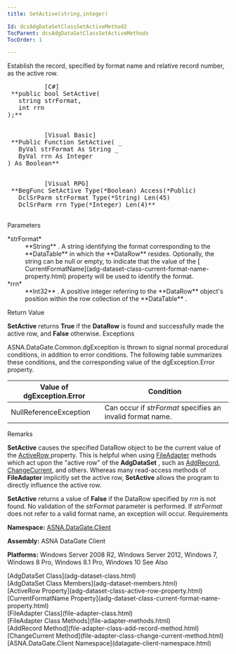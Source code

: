 ```yaml
---
title: SetActive(string,integer)

Id: dcsAdgDataSetClassSetActiveMethod2
TocParent: dcsAdgDataSetClassSetActiveMethods
TocOrder: 1

---
```


Establish the record, specified by format name and relative record number, as the active row.
<pre class="prettyprint">
          <span class="lang">[C#]</span>
 **public bool SetActive(
   string strFormat,
   int rrn
);** 
        </pre>

<pre class="prettyprint">
          <span class="lang">[Visual Basic] </span>
 **Public Function SetActive( _
   ByVal strFormat As String _
   ByVal rrn As Integer
) As Boolean** 
        </pre>

<pre class="prettyprint">
          <span class="lang">[Visual RPG]</span>
 **BegFunc SetActive Type(*Boolean) Access(*Public)
   DclSrParm strFormat Type(*String) Len(45)
   DclSrParm rrn Type(*Integer) Len(4)** 
        </pre>

Parameters

<dl>
        <dt>
 *strFormat* 
        </dt>
        <dd>
 **String** . A string identifying the format corresponding to the **DataTable** in which the **DataRow**  resides. 
						Optionally, the string can be null or empty, to indicate that the value of the [
							CurrentFormatName](adg-dataset-class-current-format-name-property.html) property will be used to identify the format. </dd>
        <dt>
 *rrn* 
        </dt>
        <dd>
 **Int32** . A positive integer referring to the **DataRow**  object's 
								position within the row collection of the **DataTable** .</dd>
</dl>

Return Value

**SetActive** returns **True** if the **DataRow** is found and successfully made the active row, and **False** otherwise.
Exceptions

ASNA.DataGate.Common.dgException is thrown to signal normal procedural conditions, in addition to error conditions. The following table summarizes these conditions, and the corresponding value of the dgException.Error property.
<br />



| Value of dgException.Error | Condition |
| ---- | ---- |
| NullReferenceException | Can occur if *strFormat* specifies an invalid format name. |



Remarks

**SetActive** causes the specified DataRow object to be the current value of the [ActiveRow ](adg-dataset-class-active-row-property.html) property. This is helpful when using [FileAdapter](file-adapter-methods.html) methods which act upon the "active row" of the **AdgDataSet** , such as [AddRecord](file-adapter-class-add-record-method.html), [ ChangeCurrent](file-adapter-class-change-current-method.html), and others. Whereas many read-access methods of **FileAdapter** implicitly set the active row, **SetActive** allows the program to directly influence the active row.

**SetActive** returns a value of **False** if the DataRow specified by *rrn* is not found. No validation of the *strFormat* parameter is performed. If *strFormat* does not refer to a valid format name, an exception will occur.
Requirements

**Namespace:** [ASNA.DataGate.Client](datagate-client-namespace.html) 

**Assembly:** ASNA DataGate Client

**Platforms:** Windows Server 2008 R2, Windows Server 2012, Windows 7, Windows 8 Pro, Windows 8.1 Pro, Windows 10
See Also

<dl />
      [AdgDataSet Class](adg-dataset-class.html)
      <br />
      [AdgDataSet Class Members](adg-dataset-members.html)
      <br />
      [ActiveRow Property](adg-dataset-class-active-row-property.html)
      <br />
      [CurrentFormatName 
					Property](adg-dataset-class-current-format-name-property.html)
      <br />
      [FileAdapter Class](file-adapter-class.html)
      <br />
      [FileAdapter Class Methods](file-adapter-methods.html)
      <br />
      [AddRecord Method](file-adapter-class-add-record-method.html)
      <br />
      [ChangeCurrent Method](file-adapter-class-change-current-method.html)
      <br />
      [ASNA.DataGate.Client Namespace](datagate-client-namespace.html)

